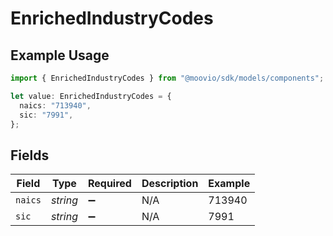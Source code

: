 # EnrichedIndustryCodes

## Example Usage

```typescript
import { EnrichedIndustryCodes } from "@moovio/sdk/models/components";

let value: EnrichedIndustryCodes = {
  naics: "713940",
  sic: "7991",
};
```

## Fields

| Field              | Type               | Required           | Description        | Example            |
| ------------------ | ------------------ | ------------------ | ------------------ | ------------------ |
| `naics`            | *string*           | :heavy_minus_sign: | N/A                | 713940             |
| `sic`              | *string*           | :heavy_minus_sign: | N/A                | 7991               |